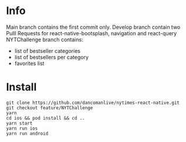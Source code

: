 # Info

Main branch contains the first commit only.
Develop branch contain two Pulll Requests for react-native-bootsplash, navigation and react-query
NYTChallenge branch contains: 
- list of bestseller categories
- list of bestsellers per category
- favorites list

# Install

```
git clone https://github.com/dancomanlive/nytimes-react-native.git
git checkout feature/NYTChallenge
yarn 
cd ios && pod install && cd ..
yarn start
yarn run ios
yarn run android
```